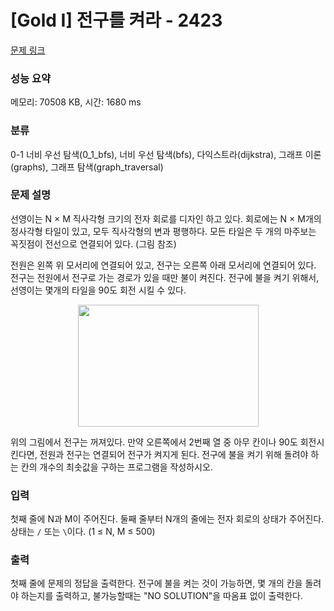 # [Gold I] 전구를 켜라 - 2423 

[문제 링크](https://www.acmicpc.net/problem/2423) 

### 성능 요약

메모리: 70508 KB, 시간: 1680 ms

### 분류

0-1 너비 우선 탐색(0_1_bfs), 너비 우선 탐색(bfs), 다익스트라(dijkstra), 그래프 이론(graphs), 그래프 탐색(graph_traversal)

### 문제 설명

<p>선영이는 N × M 직사각형 크기의 전자 회로를 디자인 하고 있다. 회로에는 N × M개의 정사각형 타일이 있고, 모두 직사각형의 변과 평행하다. 모든 타일은 두 개의 마주보는 꼭짓점이 전선으로 연결되어 있다. (그림 참조)</p>

<p>전원은 왼쪽 위 모서리에 연결되어 있고, 전구는 오른쪽 아래 모서리에 연결되어 있다. 전구는  전원에서 전구로 가는 경로가 있을 때만 불이 켜진다. 전구에 불을 켜기 위해서, 선영이는 몇개의 타일을 90도 회전 시킬 수 있다.</p>

<p style="text-align: center;"><img alt="" src="https://upload.acmicpc.net/46c9ed9e-27e3-4e32-a144-0962b813347e/-/preview/" style="width: 289px; height: 195px;"></p>

<p>위의 그림에서 전구는 꺼져있다. 만약 오른쪽에서 2번째 열 중 아무 칸이나 90도 회전시킨다면, 전원과 전구는 연결되어 전구가 켜지게 된다. 전구에 불을 켜기 위해 돌려야 하는 칸의 개수의 최솟값을 구하는 프로그램을 작성하시오.</p>

### 입력 

 <p>첫째 줄에 N과 M이 주어진다. 둘째 줄부터 N개의 줄에는 전자 회로의 상태가 주어진다. 상태는 <code>/</code> 또는 <code>\</code>이다. (1 ≤ N, M ≤ 500)</p>

### 출력 

 <p>첫째 줄에 문제의 정답을 출력한다. 전구에 불을 켜는 것이 가능하면, 몇 개의 칸을 돌려야 하는지를 출력하고, 불가능할때는 "NO SOLUTION"을 따옴표 없이 출력한다.</p>


